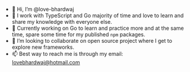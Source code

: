 - 👋 Hi, I’m @love-bhardwaj
- 👀 I work with TypeScript and Go majority of time and love to learn and share my knowledge with everyone else.
- 🌱 Currently working on Go to learn and practice more and at the same time, spare some time for my published `npm` packages.
- 💞️ I’m looking to collaborate on open source project where I get to explore new frameworks.
- 📫 Best way to reach me is through my email: lovebhardwaj@hotmail.com

<!---
love-bhardwaj/love-bhardwaj is a ✨ special ✨ repository because its `README.md` (this file) appears on your GitHub profile.
You can click the Preview link to take a look at your changes.
--->
